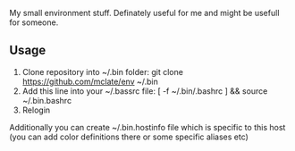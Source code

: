 My small environment stuff. Definately useful for me and might be usefull for someone.

## Usage

1. Clone repository into ~/.bin folder: git clone https://github.com/mclate/env ~/.bin
2. Add this line into your ~/.bassrc file: [ -f ~/.bin/.bashrc ] && source ~/.bin.bashrc
3. Relogin

Additionally you can create ~/.bin.hostinfo file which is specific to this host (you can add color definitions there or some specific aliases etc)
